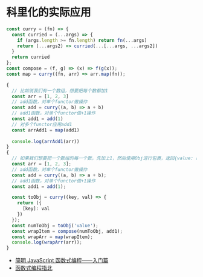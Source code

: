 # 科里化的实际应用
```js
const curry = (fn) => {
  const curried = (...args) => {
    if (args.length >= fn.length) return fn(...args)
    return (...args2) => curried(...[...args, ...args2])
  }
  return curried
};
const compose = (f, g) => (x) => f(g(x));
const map = curry((fn, arr) => arr.map(fn));

{
  // 比如说我们有一个数组，想要把每个数都加1
  const arr = [1, 2, 3]
  // add函数，对单个functor做操作
  const add = curry((a, b) => a + b)
  // add1函数，对单个functor做+1操作
  const add1 = add(1)
  // 对多个functor应用add1
  const arrAdd1 = map(add1)
  
  console.log(arrAdd1(arr))
}
{
  // 如果我们想要把一个数组的每一个数，先加上1，然后使用Obj进行包裹，返回{value: num}
  const arr = [1, 2, 3];
  // add函数，对单个functor做操作
  const add = curry((a, b) => a + b);
  // add1函数，对单个functor做+1操作
  const add1 = add(1);

  const toObj = curry((key, val) => {
    return ({
      [key]: val
    })
  });
  const numToObj = toObj('value');
  const wrapItem = compose(numToObj, add1);
  const wrapArr = map(wrapItem);
  console.log(wrapArr(arr));
}
```

- [简明 JavaScript 函数式编程——入门篇](https://juejin.cn/post/6844903936378273799)
- [函数式编程指北](https://llh911001.gitbooks.io/mostly-adequate-guide-chinese/content/ch4.html#%E4%B8%8D%E4%BB%85%E4%BB%85%E6%98%AF%E5%8F%8C%E5%85%B3%E8%AF%AD%E5%92%96%E5%96%B1)

